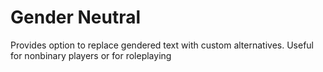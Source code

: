 # Gender Neutral
Provides option to replace gendered text with custom alternatives. Useful for nonbinary players or for roleplaying